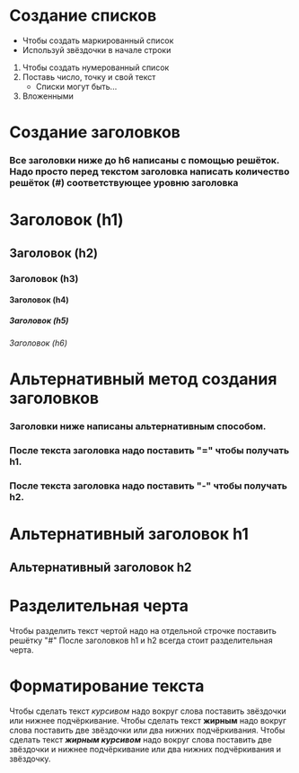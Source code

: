 # Создание списков
* Чтобы создать маркированный список
* Используй звёздочки в начале строки
1. Чтобы создать нумерованный список
2. Поставь число, точку и свой текст
    * Списки могут быть...
3. Вложенными
#
#
# Создание заголовков
### Все заголовки ниже до h6 написаны с помощью решёток. Надо просто перед текстом заголовка написать количество решёток (#) соответствующее уровню заголовка

# Заголовок (h1)
## Заголовок (h2)
### Заголовок (h3)
#### Заголовок (h4)
##### Заголовок (h5)
###### Заголовок (h6)
#
#
# Альтернативный метод создания заголовков
### Заголовки ниже написаны альтернативным способом. 
### После текста заголовка надо поставить "=" чтобы получать h1.
### После текста заголовка надо поставить "-" чтобы получать h2.
Альтернативный заголовок h1
=
Альтернативный заголовок h2
-
#
#
# Разделительная черта
Чтобы разделить текст чертой надо на отдельной строчке поставить решётку "#"
После заголовков h1 и h2 всегда стоит разделительная черта.
#
#
# Форматирование текста
Чтобы сделать текст *курсивом* надо вокруг слова поставить звёздочки или нижнее подчёркивание.
Чтобы сделать текст **жирным** надо вокруг слова поставить две звёздочки или два нижних подчёркивания.
Чтобы сделать текст **_жирным курсивом_** надо вокруг слова поставить две звёздочки и нижнее подчёркивание или два нижних подчёркивания и звёздочку.
